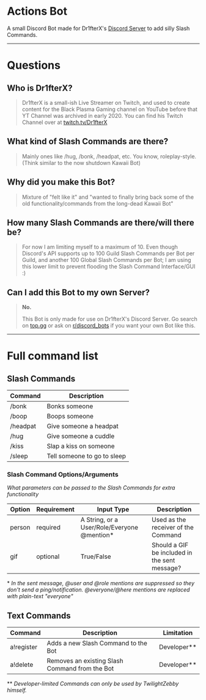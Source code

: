 # Actions Bot
A small Discord Bot made for Dr1fterX's [Discord Server](https://discord.gg/URH5E34FZf) to add silly Slash Commands.

---
# Questions

## Who is Dr1fterX?

> Dr1fterX is a small-ish Live Streamer on Twitch, and used to create content for the Black Plasma Gaming channel on YouTube before that YT Channel was archived in early 2020.
> You can find his Twitch Channel over at [twitch.tv/Dr1fterX](https://twitch.tv/Dr1fterX)

## What kind of Slash Commands are there?

> Mainly ones like /hug, /bonk, /headpat, etc. You know, roleplay-style. (Think similar to the now shutdown Kawaii Bot)


## Why did you make this Bot?

> Mixture of "felt like it" and "wanted to finally bring back some of the old functionality/commands from the long-dead Kawaii Bot"


## How many Slash Commands are there/will there be?

> For now I am limiting myself to a maximum of 10.
> Even though Discord's API supports up to 100 Guild Slash Commands per Bot per Guild, and another 100 Global Slash Commands per Bot; I am using this lower limit to prevent flooding the Slash Command Interface/GUI :)


## Can I add this Bot to my own Server?

> **No.**
> 
> This Bot is only made for use on Dr1fterX's Discord Server. Go search on [top.gg](https://top.gg) or ask on [r/discord_bots](https://www.reddit.com/r/Discord_Bots/) if you want your own Bot like this.

---
# Full command list

## Slash Commands

| Command  | Description                 |
|----------|-----------------------------|
| /bonk    | Bonks someone               |
| /boop    | Boops someone               |
| /headpat | Give someone a headpat      |
| /hug     | Give someone a cuddle       |
| /kiss    | Slap a kiss on someone      |
| /sleep   | Tell someone to go to sleep |

### Slash Command Options/Arguments
*What parameters can be passed to the Slash Commands for extra functionality*

| Option | Requirement | Input Type                                   | Description                                   |
|--------|-------------|----------------------------------------------|-----------------------------------------------|
| person | required    | A String, or a User/Role/Everyone @mention\* | Used as the receiver of the Command           |
| gif    | optional    | True/False                                   | Should a GIF be included in the sent message? |

\* *In the sent message, @user and @role mentions are suppressed so they don't send a ping/notification. @everyone/@here mentions are replaced with plain-text "everyone"*


## Text Commands

| Command    | Description                                                     | Limitation    |
|------------|-----------------------------------------------------------------|---------------|
| a!register | Adds a new Slash Command to the Bot                             | Developer\*\* |
| a!delete   | Removes an existing Slash Command from the Bot                  | Developer\*\* |

\*\* *Developer-limited Commands can only be used by TwilightZebby himself.*
